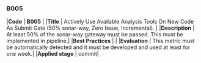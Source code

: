 ### B005

|**Code**           | **B005** |
|**Title**          | Actively Use Available Analysis Tools On New Code As Submit Gate (50% sonar-way, Zero Issue, Incremental). |
|**Description**    | At least 50% of the sonar-way gateway must be passed. This must be implemented in pipeline.|
|**Best Practices** | |
|**Evaluation**     | This metric must be automatically detected and it must be developed and used at least for one week.|
|**Applied stage**  | commit|
